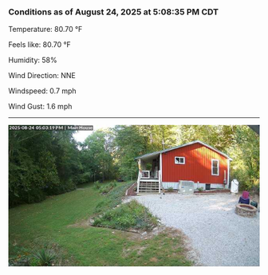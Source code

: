 ### Conditions as of August 24, 2025 at 5:08:35 PM CDT 

Temperature: 80.70 &deg;F

Feels like: 80.70 &deg;F

Humidity: 58%

Wind Direction: NNE

Windspeed: 0.7 mph

Wind Gust: 1.6 mph

---

<img src="./images/latest.jpeg"/>


